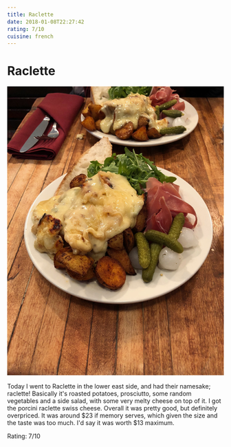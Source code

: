 ```yaml
---
title: Raclette
date: 2018-01-08T22:27:42
rating: 7/10
cuisine: french
---
```


# Raclette

![Raclette](./picture.jpg)

Today I went to Raclette in the lower east side, and had their namesake; raclette! Basically it's roasted potatoes, prosciutto, some random vegetables and a side salad, with some very melty cheese on top of it. I got the porcini raclette swiss cheese. Overall it was pretty good, but definitely overpriced. It was around $23 if memory serves, which given the size and the taste was too much. I'd say it was worth $13 maximum. 

Rating: 7/10